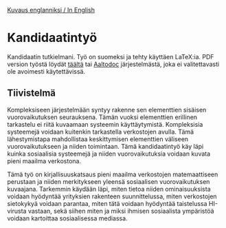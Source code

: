 [Kuvaus englanniksi / In English](https://github.com/OssiGalkin/Bachelor-s-Thesis/blob/master/README.md)

# Kandidaatintyö

Kandidaatin tutkielmani. Työ on suomeksi ja tehty käyttäen LaTeX:ia.  PDF version työstä löydät [täältä](https://github.com/OssiGalkin/Bachelor-s-Thesis/blob/master/Galkin_Ossi_2016.pdf) tai [Aaltodoc](http://urn.fi/URN:NBN:fi:aalto-201606212745) järjestelmästä, joka ei valitettavasti ole avoimesti käytettävissä.

## Tiivistelmä

Kompleksiseen järjestelmään syntyy rakenne sen elementtien sisäisen vuorovaikutuksen seurauksena. Tämän vuoksi elementtien erillinen tarkastelu ei riitä kuvaamaan systeemin käyttäytymistä. Kompleksisia systeemejä voidaan kuitenkin tarkastella verkostojen avulla. Tämä lähestymistapa mahdollistaa keskittymisen elementtien väliseen vuorovaikutukseen ja niiden toimintaan. Tämä kandidaatintyö käy läpi kuinka sosiaalisia systeemejä ja niiden vuorovaikutuksia voidaan kuvata pieni maailma verkostona.

Tämä työ on kirjallisuuskatsaus pieni maailma verkostojen matemaattiseen perustaan ja niiden merkitykseen yleensä sosiaalisen vuorovaikutuksen kuvaajana. Tarkemmin käydään läpi, miten tietoa niiden ominaisuuksista voidaan hyödyntää yrityksien rakenteen suunnittelussa, miten verkostojen sietokykyä voidaan parantaa, miten tätä voidaan hyödyntää taistelussa HI-virusta vastaan, sekä siihen miten ja miksi ihmisen sosiaalista ympäristöä voidaan kartoittaa sosiaalisessa mediassa.  
